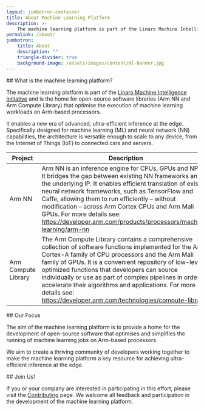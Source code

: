 ```yaml
---
layout: jumbotron-container
title: About Machine Learning Platform
description: >-
    The machine learning platform is part of the Linaro Machine Intelligence Initiative and is the home for open-source software libraries (Arm NN and Arm Compute Library) that optimise the execution of machine learning workloads on Arm-based processors.
permalink: /about/
jumbotron:
    title: About
    description: ""
    triangle-divider: true
    background-image: /assets/images/content/ml-banner.jpg
---
```

<div class="col-xs-12" markdown="1">
## What is the machine learning platform?

The machine learning platform is part of the [Linaro](https://www.linaro.org/news/linaro-announces-launch-of-machine-intelligence-initiative/)[ Machine Intelligence Initiative](https://www.linaro.org/news/linaro-announces-launch-of-machine-intelligence-initiative/) and is the home for open-source software libraries (Arm NN and Arm Compute Library) that optimise the execution of machine learning workloads on Arm-based processors.

It enables a new era of advanced, ultra-efficient inference at the edge. Specifically designed for machine learning (ML) and neural network (NN) capabilities, the architecture is versatile enough to scale to any device, from the Internet of Things (IoT) to connected cars and servers.

</div>

<div class="col-xs-12 col-sm-8">
    <div class="double-scroll">
        <table class="table">
            <thead>
                <th>Project</th>
                <th>Description</th>
            </thead>
            <tbody>
                <tr>
                    <td>Arm NN</td>
                    <td>
                        Arm NN is an inference engine for CPUs, GPUs and NPUs. It bridges the gap between existing NN frameworks and the underlying IP. It enables efficient translation of existing neural network frameworks, such as TensorFlow and Caffe, allowing them to run efficiently – without modification – across Arm Cortex CPUs and Arm Mali GPUs. For more details see: <a href="https://developer.arm.com/products/processors/machine-learning/arm-nn">https://developer.arm.com/products/processors/machine-learning/arm-nn</a>
                    </td>
                </tr>
                <tr>
                    <td>Arm Compute Library</td>
                    <td>
                        The Arm Compute Library contains a comprehensive collection of software functions implemented for the Arm Cortex-A family of CPU processors and the Arm Mali family of GPUs. It is a convenient repository of low-level optimized functions that developers can source individually or use as part of complex pipelines in order to accelerate their algorithms and applications. For more details see: <a href="https://developer.arm.com/technologies/compute-library">https://developer.arm.com/technologies/compute-library</a>
                    </td>
                </tr>
            </tbody>
        </table>
    </div>
</div> 

<div class="col-xs-12" markdown="1">
## Our Focus

The aim of the machine learning platform is to provide a home for the development of open-source software that optimises and simplifies the running of machine learning jobs on Arm-based processors.

We aim to create a thriving community of developers working together to make the machine learning platform a key resource for achieving ultra-efficient inference at the edge.

</div>

<div class="col-xs-12" markdown="1">
## Join Us!

If you or your company are interested in participating in this effort, please visit the [Contributing](/contributing/) page. We welcome all feedback and participation in the development of the machine learning platform.

</div>